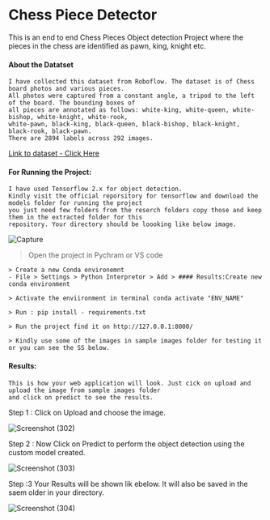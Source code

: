 # Chess Piece Detector 

This is an end to end Chess Pieces Object detection Project where the pieces in the chess are identified as pawn, king, knight etc.

#### About the Datatset

    I have collected this dataset from Roboflow. The dataset is of Chess board photos and various pieces. 
    All photos were captured from a constant angle, a tripod to the left of the board. The bounding boxes of 
    all pieces are annotated as follows: white-king, white-queen, white-bishop, white-knight, white-rook, 
    white-pawn, black-king, black-queen, black-bishop, black-knight, black-rook, black-pawn. 
    There are 2894 labels across 292 images. 
    
[Link to dataset - Click Here](https://public.roboflow.com/object-detection/chess-full)

#### For Running the Project:

    I have used Tensorflow 2.x for object detection. 
    Kindly visit the official reporsitory for tensorflow and download the models folder for running the project 
    you just need few folders from the reserch folders copy those and keep them in the extracted folder for this
    repository. Your directory should be loooking like below image.
    
 ![Capture](https://user-images.githubusercontent.com/55132850/155108555-133f5263-e013-45c0-8731-2548489e0101.PNG)
   
 > Open the project in Pychram or VS code 

    > Create a new Conda environemnt 
    - File > Settings > Python Interpretor > Add > #### Results:Create new conda environment
    
    > Activate the enviironment in terminal conda activate "ENV_NAME" 

    > Run : pip install - requirements.txt

    > Run the project find it on http://127.0.0.1:8000/

    > Kindly use some of the images in sample images folder for testing it or you can see the SS below.

#### Results:

    This is how your web application will look. Just cick on upload and upload the image from sample images folder 
    and click on predict to see the results. 

Step 1 : Click on Upload and choose the image.

![Screenshot (302)](https://user-images.githubusercontent.com/55132850/155110176-a31b3c73-bfb2-40ee-af26-aecf6ca9ae90.png)

Step 2 : Now Click on Predict to perform the object detection using the custom model created. 

![Screenshot (303)](https://user-images.githubusercontent.com/55132850/155110181-3d5dcc71-e8ef-4446-8046-9b2cb260ca85.png)

Step :3 Your Results will be shown lik ebelow. It will also be saved in the saem older in your directory.

![Screenshot (304)](https://user-images.githubusercontent.com/55132850/155110160-f2f3b660-053b-49ce-8500-5ac90a0b3834.png)

      
   
